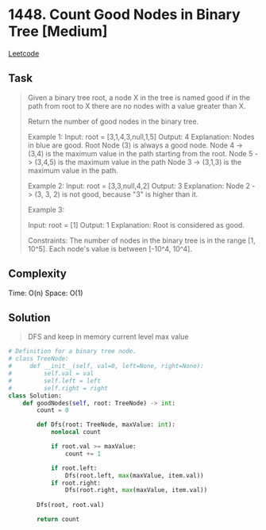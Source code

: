 # 1448. Count Good Nodes in Binary Tree [Medium]

[Leetcode](https://leetcode.com/problems/count-good-nodes-in-binary-tree/)

## Task

>Given a binary tree root, a node X in the tree is named good if in the path from root to X there are no nodes with a value greater than X.
> 
> Return the number of good nodes in the binary tree.
> 
> Example 1:
> Input: root = [3,1,4,3,null,1,5]
> Output: 4
> Explanation: Nodes in blue are good.
> Root Node (3) is always a good node.
> Node 4 -> (3,4) is the maximum value in the path starting from the root.
> Node 5 -> (3,4,5) is the maximum value in the path
> Node 3 -> (3,1,3) is the maximum value in the path.
> 
> Example 2:
> Input: root = [3,3,null,4,2]
> Output: 3
> Explanation: Node 2 -> (3, 3, 2) is not good, because "3" is higher than it.
> 
> Example 3:
> 
> Input: root = [1]
> Output: 1
> Explanation: Root is considered as good.
> 
> Constraints:
> The number of nodes in the binary tree is in the range [1, 10^5].
> Each node's value is between [-10^4, 10^4].

## Complexity

Time: O(n)
Space: O(1)

## Solution

> DFS and keep in memory current level max value

```python
# Definition for a binary tree node.
# class TreeNode:
#     def __init__(self, val=0, left=None, right=None):
#         self.val = val
#         self.left = left
#         self.right = right
class Solution:
    def goodNodes(self, root: TreeNode) -> int:
        count = 0

        def Dfs(root: TreeNode, maxValue: int):
            nonlocal count

            if root.val >= maxValue:
                count += 1

            if root.left:
                Dfs(root.left, max(maxValue, item.val))
            if root.right:
                Dfs(root.right, max(maxValue, item.val))
        
        Dfs(root, root.val)

        return count
```